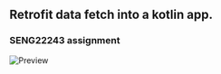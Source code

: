 ## Retrofit data fetch into a kotlin app.
### SENG22243 assignment

![Preview](https://github.com/PadmaGnanapriya/SENG-22243-REST-API/preview.gif)